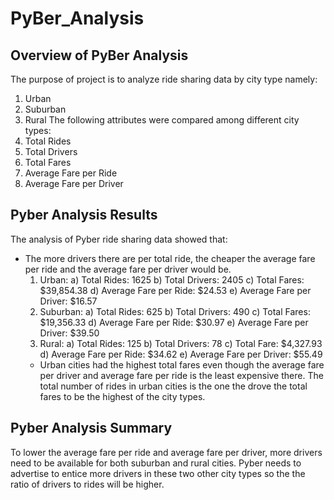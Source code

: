 # PyBer_Analysis
## Overview of PyBer Analysis
The purpose of project is to analyze ride sharing data by city type namely:
1. Urban
2. Suburban
3. Rural
The following attributes were compared among different city types:
1. Total Rides
2. Total Drivers
3. Total Fares
4. Average Fare per Ride
5. Average Fare per Driver

## Pyber Analysis Results
The analysis of Pyber ride sharing data showed that:
- The more drivers there are per total ride, the cheaper the average fare per ride and the average fare per driver would be.
  1) Urban:
     a) Total Rides: 1625
     b) Total Drivers: 2405
     c) Total Fares: $39,854.38
     d) Average Fare per Ride: $24.53
     e) Average Fare per Driver: $16.57
  2) Suburban:
     a) Total Rides: 625
     b) Total Drivers: 490
     c) Total Fares: $19,356.33
     d) Average Fare per Ride: $30.97
     e) Average Fare per Driver: $39.50
  3) Rural:
     a) Total Rides: 125
     b) Total Drivers: 78
     c) Total Fare: $4,327.93
     d) Average Fare per Ride: $34.62
     e) Average Fare per Driver: $55.49
  - Urban cities had the highest total fares even though the average fare per driver and average fare per ride is the least         expensive there.  The total number of rides in urban cities is the one the drove the total fares to be the highest of the       city types.
 
## Pyber Analysis Summary
To lower the average fare per ride and average fare per driver, more drivers need to be available for both suburban and rural cities.  Pyber needs to advertise to entice more drivers in these two other city types so the the ratio of drivers to rides will be higher.
